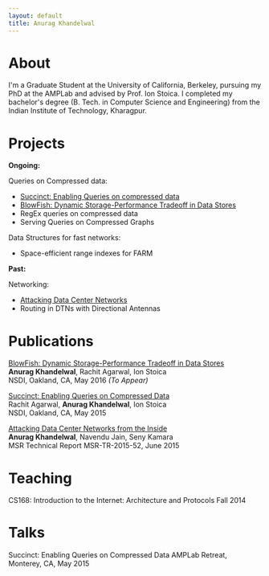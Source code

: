 ```yaml
---
layout: default
title: Anurag Khandelwal
---
```

# About

I'm a Graduate Student at the University of California, Berkeley, pursuing my 
PhD at the AMPLab and advised by Prof. Ion Stoica. I completed my bachelor's 
degree (B. Tech. in Computer Science and Engineering) from the Indian Institute 
of Technology, Kharagpur.

# Projects

**Ongoing:**

Queries on Compressed data: 

* [Succinct: Enabling Queries on compressed data](http://cs.succinct.berkeley.edu/papers/succinct.pdf)
* [BlowFish: Dynamic Storage-Performance Tradeoff in Data Stores](http://cs.succinct.berkeley.edu/papers/blowfish.pdf)
* RegEx queries on compressed data
* Serving Queries on Compressed Graphs

Data Structures for fast networks:

* Space-efficient range indexes for FARM

**Past:**

Networking:

* [Attacking Data Center Networks](http://cs.succinct.berkeley.edu/papers/dcn.pdf)
* Routing in DTNs with Directional Antennas

# Publications

[BlowFish: Dynamic Storage-Performance Tradeoff in Data Stores](http://cs.succinct.berkeley.edu/papers/blowfish.pdf)<br>
**Anurag Khandelwal**, Rachit Agarwal, Ion Stoica<br>
NSDI, Oakland, CA, May 2016 _(To Appear)_

[Succinct: Enabling Queries on Compressed Data](http://cs.succinct.berkeley.edu/papers/succinct.pdf)<br>
Rachit Agarwal, **Anurag Khandelwal**, Ion Stoica<br>
NSDI, Oakland, CA, May 2015

[Attacking Data Center Networks from the Inside](http://cs.succinct.berkeley.edu/papers/dcn.pdf)<br>
**Anurag Khandelwal**, Navendu Jain, Seny Kamara<br>
MSR Technical Report MSR-TR-2015-52, June 2015

# Teaching

CS168: Introduction to the Internet: Architecture and Protocols 
Fall 2014

# Talks

Succinct: Enabling Queries on Compressed Data
AMPLab Retreat, Monterey, CA, May 2015